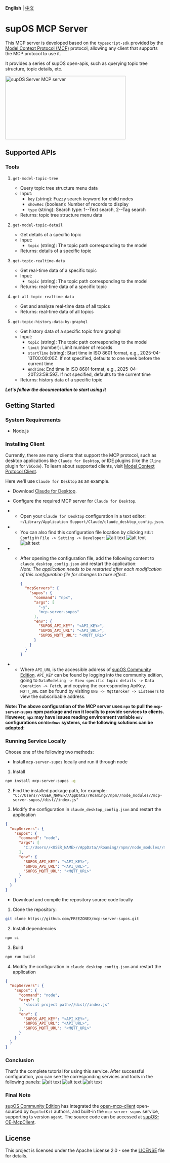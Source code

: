**English** | [中文][readme-zh-link]

# supOS MCP Server

This MCP server is developed based on the `typescript-sdk` provided by the [Model Context Protocol (MCP)](https://modelcontextprotocol.io/introduction) protocol, allowing any client that supports the MCP protocol to use it.

It provides a series of supOS open-apis, such as querying topic tree structure, topic details, etc.

<a href="https://glama.ai/mcp/servers/7ayh12mg77">
   <img width="380" height="200" src="https://glama.ai/mcp/servers/7ayh12mg77/badge" alt="supOS Server MCP server" />
 </a>

## Supported APIs

### Tools
1. `get-model-topic-tree`
   - Query topic tree structure menu data
   - Input:
     - `key` (string): Fuzzy search keyword for child nodes
     - `showRec` (boolean): Number of records to display
     - `type` (string): Search type: 1--Text search, 2--Tag search
   - Returns: topic tree structure menu data

2. `get-model-topic-detail`
   - Get details of a specific topic
   - Input:
     - `topic` (string): The topic path corresponding to the model
   - Returns: details of a specific topic

3. `get-topic-realtime-data`
   - Get real-time data of a specific topic
   - Input:
     - `topic` (string): The topic path corresponding to the model
   - Returns: real-time data of a specific topic

4. `get-all-topic-realtime-data`
   - Get and analyze real-time data of all topics
   - Returns: real-time data of all topics

5. `get-topic-history-data-by-graphql`
   - Get history data of a specific topic from graphql
   - Input:
     - `topic` (string): The topic path corresponding to the model
     - `limit` (number): Limit number of records
     - `startTime` (string): Start time in ISO 8601 format, e.g., 2025-04-13T00:00:00Z. If not specified, defaults to one week before the current time
     - `endTime`: End time in ISO 8601 format, e.g., 2025-04-20T23:59:59Z. If not specified, defaults to the current time
   - Returns: history data of a specific topic

***Let's follow the documentation to start using it***

## Getting Started

### System Requirements
- Node.js

### Installing Client
Currently, there are many clients that support the MCP protocol, such as desktop applications like `Claude for Desktop`, or IDE plugins (like the `Cline` plugin for `VSCode`). To learn about supported clients, visit [Model Context Protocol Client](https://modelcontextprotocol.io/clients).

Here we'll use `Claude for Desktop` as an example.
- Download [Claude for Desktop](https://claude.ai/download).
- Configure the required MCP server for `Claude for Desktop`.

- - Open your `Claude for Desktop` configuration in a text editor: `~/Library/Application Support/Claude/claude_desktop_config.json`.
- - You can also find this configuration file location by clicking `Edit Config` in `File -> Setting -> Developer`:
![alt text](./public/image.png)
![alt text](./public/image-1.png)
![alt text](./public/image-6.png)
- - After opening the configuration file, add the following content to `claude_desktop_config.json` and restart the application:  
*Note: The application needs to be restarted after each modification of this configuration file for changes to take effect.*

    ```json
    {
      "mcpServers": {
        "supos": {
          "command": "npx",
          "args": [
            "-y",
            "mcp-server-supos"
          ],
          "env": {
            "SUPOS_API_KEY": "<API_KEY>",
            "SUPOS_API_URL": "<API_URL>",
            "SUPOS_MQTT_URL": "<MQTT_URL>"
          }
        }
      }
    }
    ```
- - Where `API_URL` is the accessible address of [supOS Community Edition](https://supos-demo.supos.app/). `API_KEY` can be found by logging into the community edition, going to `DataModeling -> View specific topic details -> Data Operation -> Fetch`, and copying the corresponding ApiKey. `MQTT_URL` can be found by visiting `UNS -> MqttBroker -> Listeners` to view the subscribable address.

**Note: The above configuration of the MCP server uses `npx` to pull the `mcp-server-supos` npm package and run it locally to provide services to clients. However, `npx` may have issues reading environment variable `env` configurations on `Windows` systems, so the following solutions can be adopted:**

### Running Service Locally
Choose one of the following two methods:

- Install `mcp-server-supos` locally and run it through node

1. Install
```bash
npm install mcp-server-supos -g
```

2. Find the installed package path, for example: `"C://Users//<USER_NAME>//AppData//Roaming//npm//node_modules//mcp-server-supos//dist//index.js"`

3. Modify the configuration in `claude_desktop_config.json` and restart the application
```json
{
  "mcpServers": {
    "supos": {
      "command": "node",
      "args": [
        "C://Users//<USER_NAME>//AppData//Roaming//npm//node_modules//mcp-server-supos//dist//index.js"
      ],
      "env": {
        "SUPOS_API_KEY": "<API_KEY>",
        "SUPOS_API_URL": "<API_URL>",
        "SUPOS_MQTT_URL": "<MQTT_URL>"
      }
    }
  }
}
```

- Download and compile the repository source code locally

1. Clone the repository:
```bash
git clone https://github.com/FREEZONEX/mcp-server-supos.git
```
2. Install dependencies
```bash
npm ci
```
3. Build
```bash
npm run build
```
4. Modify the configuration in `claude_desktop_config.json` and restart the application
```json
{
  "mcpServers": {
    "supos": {
      "command": "node",
      "args": [
        "<local project path>//dist//index.js"
      ],
      "env": {
        "SUPOS_API_KEY": "<API_KEY>",
        "SUPOS_API_URL": "<API_URL>",
        "SUPOS_MQTT_URL": "<MQTT_URL>"
      }
    }
  }
}
```

### Conclusion
That's the complete tutorial for using this service. After successful configuration, you can see the corresponding services and tools in the following panels:
![alt text](./public/image-2.png)
![alt text](./public/image-3.png)
![alt text](./public/image-4.png)

### Final Note
[supOS Community Edition](https://supos-demo.supos.app/) has integrated the [open-mcp-client](https://github.com/CopilotKit/open-mcp-client) open-sourced by `CopilotKit` authors, and built-in the `mcp-server-supos` service, supporting ts version `agent`. The source code can be accessed at [supOS-CE-McpClient](https://github.com/FREEZONEX/supOS-CE-McpClient).

## License

This project is licensed under the Apache License 2.0 - see the [LICENSE](./LICENSE) file for details.

<!-- Links -->

[readme-zh-link]: ./README-zh.md 